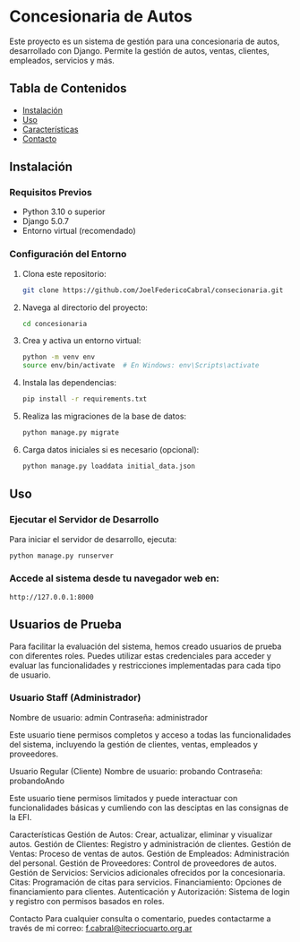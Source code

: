 # Concesionaria de Autos

Este proyecto es un sistema de gestión para una concesionaria de autos, desarrollado con Django. Permite la gestión de autos, ventas, clientes, empleados, servicios y más.

## Tabla de Contenidos

- [Instalación](#instalación)
- [Uso](#uso)
- [Características](#características)
- [Contacto](#contacto)

## Instalación

### Requisitos Previos

- Python 3.10 o superior
- Django 5.0.7
- Entorno virtual (recomendado)

### Configuración del Entorno

1. Clona este repositorio:

    ```bash
    git clone https://github.com/JoelFedericoCabral/consecionaria.git
    ```

2. Navega al directorio del proyecto:

    ```bash
    cd concesionaria
    ```

3. Crea y activa un entorno virtual:

    ```bash
    python -m venv env
    source env/bin/activate  # En Windows: env\Scripts\activate
    ```

4. Instala las dependencias:

    ```bash
    pip install -r requirements.txt
    ```

5. Realiza las migraciones de la base de datos:

    ```bash
    python manage.py migrate
    ```

6. Carga datos iniciales si es necesario (opcional):

    ```bash
    python manage.py loaddata initial_data.json
    ```

## Uso

### Ejecutar el Servidor de Desarrollo

Para iniciar el servidor de desarrollo, ejecuta:

```bash
python manage.py runserver
```


### Accede al sistema desde tu navegador web en:

    http://127.0.0.1:8000


## Usuarios de Prueba
Para facilitar la evaluación del sistema, hemos creado usuarios de prueba con diferentes roles. Puedes utilizar estas credenciales para acceder y evaluar las funcionalidades y restricciones implementadas para cada tipo de usuario.

### Usuario Staff (Administrador)
Nombre de usuario: admin
Contraseña: administrador


Este usuario tiene permisos completos y acceso a todas las funcionalidades del sistema, incluyendo la gestión de clientes, ventas, empleados y proveedores.


Usuario Regular (Cliente)
Nombre de usuario: probando
Contraseña: probandoAndo


Este usuario tiene permisos limitados y puede interactuar con funcionalidades básicas y cumliendo con las desciptas en las consignas de la EFI.


Características
Gestión de Autos: Crear, actualizar, eliminar y visualizar autos.
Gestión de Clientes: Registro y administración de clientes.
Gestión de Ventas: Proceso de ventas de autos.
Gestión de Empleados: Administración del personal.
Gestión de Proveedores: Control de proveedores de autos.
Gestión de Servicios: Servicios adicionales ofrecidos por la concesionaria.
Citas: Programación de citas para servicios.
Financiamiento: Opciones de financiamiento para clientes.
Autenticación y Autorización: Sistema de login y registro con permisos basados en roles.


Contacto
Para cualquier consulta o comentario, puedes contactarme a través de mi correo: f.cabral@itecriocuarto.org.ar

